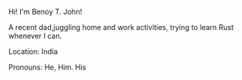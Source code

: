 Hi! I'm Benoy T. John!

A recent dad,juggling home and work activities, trying to learn Rust whenever I can.

Location: India

Pronouns: He, Him. His



